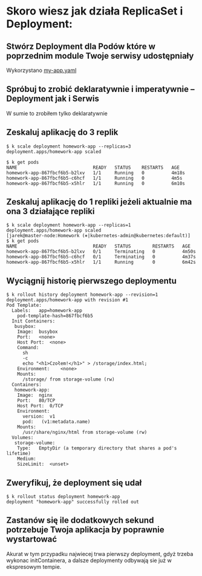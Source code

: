 # Skoro wiesz jak działa ReplicaSet i Deployment:

## Stwórz Deployment dla Podów które w poprzednim module Twoje serwisy udostępniały
Wykorzystano [my-app.yaml](my-app.yaml)

## Spróbuj to zrobić deklaratywnie i imperatywnie – Deployment jak i Serwis
W sumie to zrobiłem tylko deklaratywnie

## Zeskaluj aplikację do 3 replik
```
$ k scale deployment homework-app --replicas=3 
deployment.apps/homework-app scaled

$ k get pods
NAME                            READY   STATUS    RESTARTS   AGE
homework-app-867fbcf6b5-b2lxv   1/1     Running   0          4m18s
homework-app-867fbcf6b5-c6hcf   1/1     Running   0          4m5s
homework-app-867fbcf6b5-x5hlr   1/1     Running   0          6m10s
```

## Zeskaluj aplikację do 1 repliki jeżeli aktualnie ma ona 3 działające repliki

```
$ k scale deployment homework-app --replicas=1
deployment.apps/homework-app scaled
[jarek@master-node:Homework (⎈|kubernetes-admin@kubernetes:default)]
$ k get pods
NAME                            READY   STATUS        RESTARTS   AGE
homework-app-867fbcf6b5-b2lxv   0/1     Terminating   0          4m50s
homework-app-867fbcf6b5-c6hcf   0/1     Terminating   0          4m37s
homework-app-867fbcf6b5-x5hlr   1/1     Running       0          6m42s
```

## Wyciągnij historię pierwszego deploymentu
```
$ k rollout history deployment homework-app --revision=1
deployment.apps/homework-app with revision #1
Pod Template:
  Labels:	app=homework-app
	pod-template-hash=867fbcf6b5
  Init Containers:
   busybox:
    Image:	busybox
    Port:	<none>
    Host Port:	<none>
    Command:
      sh
      -c
      echo "<h1>Czołem!</h1>" > /storage/index.html;
    Environment:	<none>
    Mounts:
      /storage/ from storage-volume (rw)
  Containers:
   homework-app:
    Image:	nginx
    Port:	80/TCP
    Host Port:	0/TCP
    Environment:
      version:	v1
      pod:	 (v1:metadata.name)
    Mounts:
      /usr/share/nginx/html from storage-volume (rw)
  Volumes:
   storage-volume:
    Type:	EmptyDir (a temporary directory that shares a pod's lifetime)
    Medium:	
    SizeLimit:	<unset>
```

## Zweryfikuj, że deployment się udał
```
$ k rollout status deployment homework-app 
deployment "homework-app" successfully rolled out
```

## Zastanów się ile dodatkowych sekund potrzebuje Twoja aplikacja by poprawnie wystartować
Akurat w tym przypadku najwiecej trwa pierwszy deployment, gdyż trzeba wykonac initContainera, a dalsze deploymenty odbywają sie już w ekspresowym tempie.
